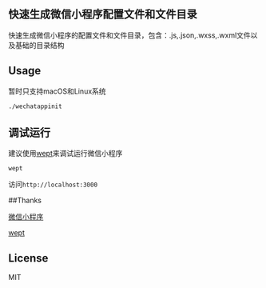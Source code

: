 ## 快速生成微信小程序配置文件和文件目录

快速生成微信小程序的配置文件和文件目录，包含：.js,.json,.wxss,.wxml文件以及基础的目录结构

## Usage

暂时只支持macOS和Linux系统

`./wechatappinit`

## 调试运行

建议使用[wept](https://github.com/chemzqm/wept)来调试运行微信小程序

`wept`

访问`http://localhost:3000`

##Thanks

[微信小程序](https://mp.weixin.qq.com/debug/wxadoc/dev/index.html)

[wept](https://github.com/chemzqm/wept)

## License

MIT
